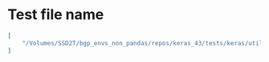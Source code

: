 # Test file name

```json
[
    "/Volumes/SSD2T/bgp_envs_non_pandas/repos/keras_43/tests/keras/utils/np_utils_test.py"
]
```
